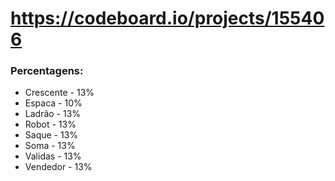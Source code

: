 # https://codeboard.io/projects/155406

### Percentagens:
- Crescente - 13%
- Espaca - 10%
- Ladrão - 13%
- Robot - 13%
- Saque - 13%
- Soma - 13%
- Validas - 13%
- Vendedor - 13%
